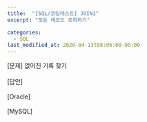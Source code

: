 ```yaml
---
title:  "[SQL/코딩테스트] JOIN1"
excerpt: "모든 레코드 조회하기"

categories:
  - SQL
last_modified_at: 2020-04-13T08:06:00-05:00
---
```


[문제] 없어진 기록 찾기 <br>
<br>
[답안] <br>
<br>
[Oracle] <br>
<br>
[MySQL] <br>
<br>